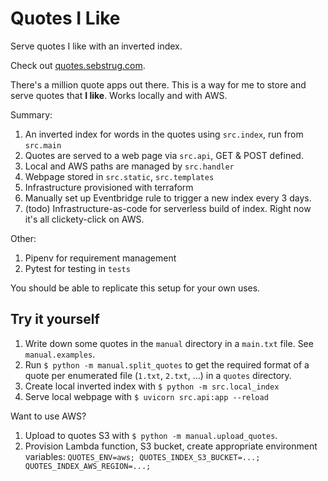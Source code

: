 # Quotes I Like

Serve quotes I like with an inverted index.

Check out [quotes.sebstrug.com](quotes.sebstrug.com).

There's a million quote apps out there. This is a way for me to store and serve quotes that **I like**.
Works locally and with AWS.

Summary:
1. An inverted index for words in the quotes using `src.index`, run from `src.main`
1. Quotes are served to a web page via `src.api`, GET & POST defined.
1. Local and AWS paths are managed by `src.handler`
1. Webpage stored in `src.static`, `src.templates`
1. Infrastructure provisioned with terraform
1. Manually set up Eventbridge rule to trigger a new index every 3 days.
1. (todo) Infrastructure-as-code for serverless build of index. Right now it's all clickety-click on AWS.

Other:
1. Pipenv for requirement management
1. Pytest for testing in `tests`

You should be able to replicate this setup for your own uses.

## Try it yourself
1. Write down some quotes in the `manual` directory in a `main.txt` file. See `manual.examples`.
1. Run `$ python -m manual.split_quotes` to get the required format of a quote per enumerated file (`1.txt`, `2.txt`, ...) in a `quotes` directory. 
1. Create local inverted index with `$ python -m src.local_index`
1. Serve local webpage with `$ uvicorn src.api:app --reload`

Want to use AWS?
1. Upload to quotes S3 with `$ python -m manual.upload_quotes`.
1. Provision Lambda function, S3 bucket, create appropriate environment variables: `QUOTES_ENV=aws; QUOTES_INDEX_S3_BUCKET=...; QUOTES_INDEX_AWS_REGION=...;`


